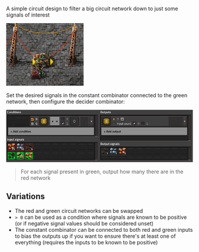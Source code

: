 
A simple circuit design to filter a big circuit network down to just some signals of interest

![Screenshot_20251009_154450](../attachments/Screenshot_20251009_154450.png)

Set the desired signals in the constant combinator connected to the green network, then configure the decider combinator:

![Screenshot_20251009_154953](../attachments/Screenshot_20251009_154953.png)
> For each signal present in green, output how many there are in the red network

## Variations
- The red and green circuit networks can be swapped
- `> 0` can be used as a condition where signals are known to be positive (or if negative signal values should be considered unset)
- The constant combinator can be connected to both red and green inputs to bias the outputs up if you want to ensure there's at least one of everything (requires the inputs to be known to be positive)